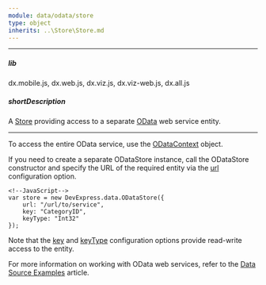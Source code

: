 ```yaml
---
module: data/odata/store
type: object
inherits: ..\Store\Store.md
---
```

---
##### lib
dx.mobile.js, dx.web.js, dx.viz.js, dx.viz-web.js, dx.all.js

##### shortDescription
A [Store](/concepts/30%20Data%20Layer/5%20Data%20Layer/1%20Creating%20DataSource/3%20What%20Are%20Stores.md '/Documentation/Guide/Data_Layer/Data_Layer/#Creating_DataSource/What_Are_Stores') providing access to a separate [OData](https://www.odata.org) web service entity.

---
To access the entire OData service, use the [ODataContext](/api-reference/30%20Data%20Layer/ODataContext '/Documentation/ApiReference/Data_Layer/ODataContext/') object.

If you need to create a separate ODataStore instance, call the ODataStore constructor and specify the URL of the required entity via the [url](/api-reference/30%20Data%20Layer/ODataStore/1%20Configuration/url.md '/Documentation/ApiReference/Data_Layer/ODataStore/Configuration/#url') configuration option.

    <!--JavaScript-->
    var store = new DevExpress.data.ODataStore({
        url: "/url/to/service",
        key: "CategoryID",
        keyType: "Int32"
    });

Note that the [key](/api-reference/30%20Data%20Layer/Store/1%20Configuration/key.md '/Documentation/ApiReference/Data_Layer/ODataStore/Configuration/#key') and [keyType](/api-reference/30%20Data%20Layer/ODataStore/1%20Configuration/keyType.md '/Documentation/ApiReference/Data_Layer/ODataStore/Configuration/#keyType') configuration options provide read-write access to the entity.

For more information on working with OData web services, refer to the [Data Source Examples](/concepts/30%20Data%20Layer/51%20Data%20Source%20Examples/2%20OData '/Documentation/Guide/Data_Layer/Data_Source_Examples/#OData') article.